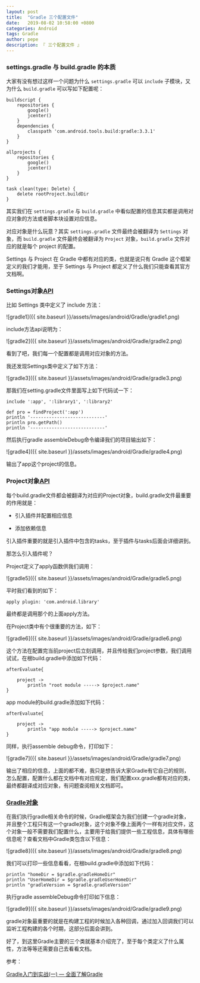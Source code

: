 ```yaml
---
layout: post
title:  "Gradle 三个配置文件"
date:   2019-08-02 10:58:00 +0800
categories: Android
tags: Gradle
author: pepe
description: 『 三个配置文件 』
---
```


### **settings.gradle 与 build.gradle 的本质**

大家有没有想过这样一个问题为什么 `settings.gradle` 可以 `include` 子模块，又为什么 `build.gradle` 可以写如下配置呢：
```
buildscript {
    repositories {
        google()
        jcenter()
    }
    dependencies {
        classpath 'com.android.tools.build:gradle:3.3.1'
    }
}

allprojects {
    repositories {
        google()
        jcenter()
    }
}

task clean(type: Delete) {
    delete rootProject.buildDir
}
```
其实我们在 `settings.gradle` 与 `build.gradle` 中看似配置的信息其实都是调用对应对象的方法或者脚本块设置对应信息。

对应对象是什么玩意？其实 `settings.gradle` 文件最终会被翻译为 `Settings` 对象，而 `build.gradle` 文件最终会被翻译为 `Project` 对象，`build.gradle` 文件对应的就是每个 project 的配置。

Settings 与 Project 在 Gradle 中都有对应的类，也就是说只有 Gradle 这个框架定义的我们才能用，至于 Settings 与 Project 都定义了什么我们只能查看其官方文档啊。

### **Settings对象[API](https://docs.gradle.org/current/javadoc/org/gradle/api/initialization/Settings.html)**

比如 Settings 类中定义了 include 方法： 

![gradle1]({{ site.baseurl }}/assets/images/android/Gradle/gradle1.png)

include方法api说明为：

![gradle2]({{ site.baseurl }}/assets/images/android/Gradle/gradle2.png)

看到了吧，我们每一个配置都是调用对应对象的方法。

我还发现Settings类中定义了如下方法：

![gradle3]({{ site.baseurl }}/assets/images/android/Gradle/gradle3.png)

那我们在setting.gradle文件里面写上如下代码试一下：

```
include ':app', ':library1', ':library2'

def pro = findProject(':app')
println '----------------------------'
println pro.getPath()
println '----------------------------'
```
然后执行gradle assembleDebug命令编译我们的项目输出如下：

![gradle4]({{ site.baseurl }}/assets/images/android/Gradle/gradle4.png)

输出了app这个project的信息。

### **Project对象[API](https://docs.gradle.org/current/javadoc/org/gradle/api/Project.html)**

每个build.gradle文件都会被翻译为对应的Project对象，build.gradle文件最重要的作用就是：

* 引入插件并配置相应信息

* 添加依赖信息

引入插件重要的就是引入插件中包含的tasks，至于插件与tasks后面会详细讲到。

那怎么引入插件呢？

Project定义了apply函数供我们调用：

![gradle5]({{ site.baseurl }}/assets/images/android/Gradle/gradle5.png)

平时我们看到的如下：

```
apply plugin: 'com.android.library'
```

最终都是调用那个的上面apply方法。

在Project类中有个很重要的方法，如下：

![gradle6]({{ site.baseurl }}/assets/images/android/Gradle/gradle6.png)

这个方法在配置完当前project后立刻调用，并且传给我们project参数，我们调用试试，在根build.gradle中添加如下代码：

```
afterEvaluate{

    project ->
        println "root module -----> $project.name"
}
```
app module的build.gradle添加如下代码：
```
afterEvaluate{

    project ->
        println "app module -----> $project.name"
}
```
同样，执行assemble debug命令，打印如下：

![gradle7]({{ site.baseurl }}/assets/images/android/Gradle/gradle7.png)

输出了相应的信息，上面的都不难，我只是想告诉大家Gradle有它自己的规则，怎么配置，配置什么都在文档中有对应规定，我们配置xxx.gradle都有对应的类，最终都翻译成对应对象，有问题查阅相关文档即可。

### **[Gradle对象](https://docs.gradle.org/current/javadoc/org/gradle/api/invocation/Gradle.html)**

在我们执行gradle相关命令的时候，Gradle框架会为我们创建一个gradle对象，并且整个工程只有这一个gradle对象，这个对象不像上面两个一样有对应文件，这个对象一般不需要我们配置什么，主要用于给我们提供一些工程信息，具体有哪些信息呢？查看文档中Gradle类包含以下信息：

![gradle8]({{ site.baseurl }}/assets/images/android/Gradle/gradle8.png)

我们可以打印一些信息看看，在根build.gradle中添加如下代码：

```
println "homeDir = $gradle.gradleHomeDir"
println "UserHomeDir = $gradle.gradleUserHomeDir"
println "gradleVersion = $gradle.gradleVersion"
```

执行gradle assembleDebug命令打印如下信息：

![gradle9]({{ site.baseurl }}/assets/images/android/Gradle/gradle9.png)

gradle对象最重要的就是在构建工程的时候加入各种回调，通过加入回调我们可以监听工程构建的各个时期，这部分后面会讲到。

好了，到这里Gradle主要的三个类就基本介绍完了，至于每个类定义了什么属性，方法等等还需要自己去看看文档。


参考：

[Gradle入门到实战(一) — 全面了解Gradle](https://mp.weixin.qq.com/s?__biz=Mzg2NzAwMjY4MQ==&mid=2247483789&idx=1&sn=4b3bb2ab721c8ed7e05f1e8b2e0fbf70&chksm=ce4371dbf934f8cd7c484e8c5356d299bbd5d7790ee11bb0da9725068fa8e4b895f87379949f&token=655420148&lang=zh_CN#rd)


